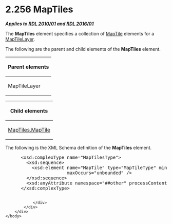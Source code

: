 <html dir="LTR" xmlns:mshelp="http://msdn.microsoft.com/mshelp" xmlns:ddue="http://ddue.schemas.microsoft.com/authoring/2003/5" xmlns:xlink="http://www.w3.org/1999/xlink" xmlns:tool="http://www.microsoft.com/tooltip">
    <head>
        <meta http-equiv="Content-Type" content="text/html; CHARSET=utf-8"></meta>
        <meta name="save" content="history"></meta>
        <title>2.256 MapTiles</title>
        <xml>
            <mshelp:toctitle title="2.256 MapTiles"></mshelp:toctitle>
            <mshelp:rltitle title="[MS-RDL]: MapTiles"></mshelp:rltitle>
            <mshelp:keyword index="A" term="67e95e4d-99a2-456a-8e55-60131516e1b8"></mshelp:keyword>
            <mshelp:attr name="DCSext.ContentType" value="open specification"></mshelp:attr>
            <mshelp:attr name="AssetID" value="67e95e4d-99a2-456a-8e55-60131516e1b8"></mshelp:attr>
            <mshelp:attr name="TopicType" value="kbRef"></mshelp:attr>
            <mshelp:attr name="DCSext.Title" value="[MS-RDL]: MapTiles" />
        </xml>
    </head>
    <body>
        <div id="header">
            <h1 class="heading">2.256 MapTiles</h1>
        </div>
        <div id="mainSection">
            <div id="mainBody">
                <div id="allHistory" class="saveHistory"></div>
                <div id="sectionSection0" class="section" name="collapseableSection">
                    

<p><b><i>Applies to </i></b><a href="3428e690-a348-4ec7-8a6a-8efb42d2cdee.html"><b><i>RDL 2010/01</i></b></a><b><i>
and </i></b><a href="52ce3983-2bfc-4e72-9359-42aaf5fe4509.html"><b><i>RDL 2016/01</i></b></a></p>

<p>The <b>MapTiles</b> element specifies a collection of <a href="46a1e077-3d67-4b7c-a652-c36b724dfc28.html">MapTile</a> elements for a <a href="32cf17dc-a986-43fd-b7ce-8cb2429e565f.html">MapTileLayer</a>.</p>

<p>The following are the parent and child elements of the <b>MapTiles</b>
element.</p>

<table>
 <thead>
  <tr>
   <th>
   <p>Parent elements</p>
   </th>
  </tr>
 </thead>
 <tr>
  <td>
  <p>MapTileLayer</p>
  </td>
 </tr>
</table>

<p> </p>

<table>
 <thead>
  <tr>
   <th>
   <p>Child elements</p>
   </th>
  </tr>
 </thead>
 <tr>
  <td>
  <p><a href="ec0c52c9-612f-4966-a4a4-4fb7ac386d5f.html">MapTiles.MapTile</a></p>
  </td>
 </tr>
</table>

<p>The following is the XML Schema definition of the <b>MapTiles</b>
element.</p>

<dl>
<dd>
<div><pre> &lt;xsd:complexType name=&quot;MapTilesType&quot;&gt;
   &lt;xsd:sequence&gt;
     &lt;xsd:element name=&quot;MapTile&quot; type=&quot;MapTileType&quot; minOccurs=&quot;1&quot; 
                  maxOccurs=&quot;unbounded&quot; /&gt;
   &lt;/xsd:sequence&gt;
   &lt;xsd:anyAttribute namespace=&quot;##other&quot; processContents=&quot;lax&quot; /&gt;
 &lt;/xsd:complexType&gt;
  
</pre></div>
</dd></dl>


                </div>
            </div>
        </div>
    </body>
</html>